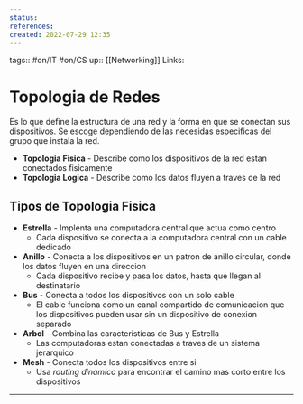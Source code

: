 ```yaml
---
status:
references:
created: 2022-07-29 12:35
---
```

tags:: #on/IT #on/CS 
up:: [[Networking]]
Links: 
# Topologia de Redes
Es lo que define la estructura de una red y la forma en que se conectan sus dispositivos. Se escoge dependiendo de las necesidas especificas del grupo que instala la red.

- **Topologia Fisica** - Describe como los dispositivos de la red estan conectados fisicamente
- **Topologia Logica** - Describe como los datos fluyen a traves de la red

## Tipos de Topologia Fisica
- **Estrella** - Implenta una computadora central que actua como centro
	- Cada dispositivo se conecta a la computadora central con un cable dedicado
- **Anillo** - Conecta a los dispositivos en un patron de anillo circular, donde los datos fluyen en una direccion
	- Cada dispositivo recibe y pasa los datos, hasta que llegan al destinatario
- **Bus** - Conecta a todos los dispositivos con un solo cable
	- El cable funciona como un canal compartido de comunicacion que los dispositivos pueden usar sin un dispositivo de conexion separado
- **Arbol** - Combina las caracteristicas de Bus y Estrella
	- Las computadoras estan conectadas a traves de un sistema jerarquico
- **Mesh** - Conecta todos los dispositivos entre si
	- Usa *routing dinamico* para encontrar el camino mas corto entre los dispositivos
___
